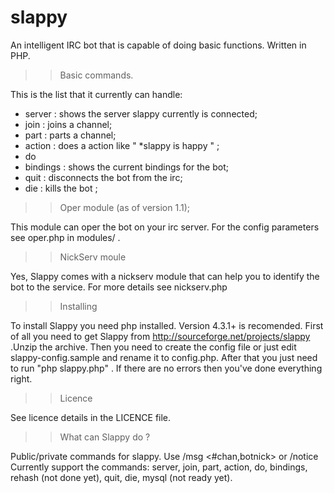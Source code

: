 slappy
======

An intelligent IRC bot that is capable of doing basic functions. Written in PHP.

>> Basic commands.

This is the list that it currently can handle:
- server : shows the server slappy currently is connected;
- join : joins a channel;
- part : parts a channel;
- action : does a action like " *slappy is happy " ;
- do 
- bindings : shows the current bindings for the bot;
- quit : disconnects the bot from the irc;
- die : kills the bot ;


>> Oper module (as of version 1.1);

This module can oper the bot on your irc server.
For the config parameters see oper.php in modules/ .

>> NickServ moule

Yes, Slappy comes with a nickserv module that can help you to
identify the bot to the service. For more details see nickserv.php

>> Installing

To install Slappy you need php installed. Version 4.3.1+ is recomended.
First of all you need to get Slappy from http://sourceforge.net/projects/slappy .Unzip the archive.
Then you need to create the config file or just edit slappy-config.sample and rename it to config.php.
After that you just need to run "php slappy.php" . If there are no errors then you've done everything right.

>> Licence

See licence details in the LICENCE file.

>> What can Slappy do ?

Public/private commands for slappy.
Use /msg <#chan,botnick> <cmd> or /notice <botnick> <cmd>
Currently support the commands: server, join, part, action, do,
bindings, rehash (not done yet), quit, die, mysql (not ready yet).
